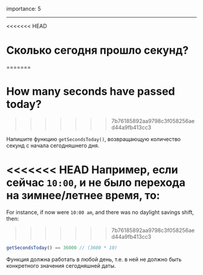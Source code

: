 importance: 5

---

<<<<<<< HEAD
# Сколько сегодня прошло секунд?
=======
# How many seconds have passed today?
>>>>>>> 7b76185892aa9798c3f058256aed44a9fb413cc3

Напишите функцию `getSecondsToday()`, возвращающую количество секунд с начала сегодняшнего дня.

<<<<<<< HEAD
Например, если сейчас `10:00`, и не было перехода на зимнее/летнее время, то:
=======
For instance, if now were `10:00 am`, and there was no daylight savings shift, then:
>>>>>>> 7b76185892aa9798c3f058256aed44a9fb413cc3

```js
getSecondsToday() == 36000 // (3600 * 10)
```

Функция должна работать в любой день, т.е. в ней не должно быть конкретного значения сегодняшней даты.
